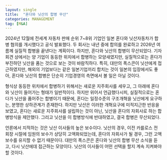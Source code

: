 ```yaml
---
layout: single
title:  "혼다와 닛산의 합병 무산"
categories: MANAGEMENT
tag: [M&A]
---
```


 2024년 12월에 전세계 자동차 판매 순위 7~8위 기업인 일본 혼다와 닛산자동차가 합병 협의를 개시했다고 공식 발표했다. 두 회사는 내년 중에 합의를 완료하고 2026년 여름께 실질적 합병을 끝낸다는 계획이다. 하지만, 혼다와 닛산의 합병이 무산되었다. 기자회견 상에서는 양 기업이 동등한 위치에서 합병하는 모양새였지만, 실질적으로는 혼다가 부진하던 닛산을 품는 것으로 보는 것이 바람직하다. 특히, 대만의 폭스콘이 닛산에게 접근하였지만, 해외의 기업보다는 같은 일본기업끼리 합치는 것이 일본의 입장에서도 좋아, 혼다와 닛산의 합병은 단순히 기업경영의 측면에서 볼 일은 아닐 것이다. 

 형식상 동등한 위치에서 합병하기 위해서는 새로운 지주회사를 세우고, 그 아래에 혼다와 닛산이 들어가는 형태가 일반적이다. 하지만 위어서 언급했다시피, 실질적으로는 혼다가 닛산을 품어주는 합병이기 때문에, 혼다는 일정수준의 구조개혁을 닛산에게 요구하는, 분명한 상하관계가 존재한다. 하지만 닛산은 이러한 개혁요구에 미적지근한 반응을 보였고, 혼다는 새로운 지주회사를 설립하는 것이 아닌, 닛산을 혼다의 자회사로 하는 합병방식을 제안했다. 그리고 닛산을 이 합병방식에 반대하였고, 결국 합병은 무산되었다.

 언론에서 지적하는 것은 닛산 이사들의 높은 보수이다. 닛산의 경우, 이전 카를로스 전 회장 시절에 임원의 보수가 상당히 고액화되었는데, 혼다의 자회사가 될 경우, 그런 고액보수를 유지할 수 없기 때문이다. 대만의 폭스콘은 혼다와 닛산의 합병 무산 소식을 듣고, 다시 닛산에데 접근하는 모양이다. 닛산의 이사들이 어떤 선택을 할지 계속 지켜봐야 할 것이다.
